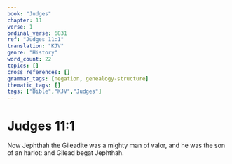```yaml
---
book: "Judges"
chapter: 11
verse: 1
ordinal_verse: 6831
ref: "Judges 11:1"
translation: "KJV"
genre: "History"
word_count: 22
topics: []
cross_references: []
grammar_tags: [negation, genealogy-structure]
thematic_tags: []
tags: ["Bible","KJV","Judges"]
---
```


# Judges 11:1

Now Jephthah the Gileadite was a mighty man of valor, and he was the son of an harlot: and Gilead begat Jephthah.
